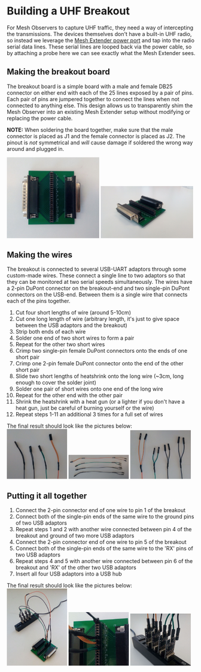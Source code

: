 # Building a UHF Breakout
For Mesh Observers to capture UHF traffic, they need a way of intercepting the transmissions.
The devices themselves don't have a built-in UHF radio, so instead we leverage the [Mesh Extender power port](http://developer.servalproject.org/dokuwiki/doku.php?id=content:meshextender:me2.0_standard_power_cable_pinout) and tap into the radio serial data lines.
These serial lines are looped back via the power cable, so by attaching a probe here we can see exactly what the Mesh Extender sees.

## Making the breakout board
The breakout board is a simple board with a male and female DB25 connector on either end with each of the 25 lines exposed by a pair of pins.
Each pair of pins are jumpered together to connect the lines when not connected to anything else.
This design allows us to transparently shim the Mesh Observer into an existing Mesh Extender setup without modifying or replacing the power cable.

**NOTE:** When soldering the board together, make sure that the male connector is placed as J1 and the female connector is placed as J2. The pinout is *not* symmetrical and *will* cause damage if soldered the wrong way around and plugged in.

<img src="../images/mesh-observer-build/breakout-top-down.jpg" width="49%"></img>
<img src="../images/mesh-observer-build/breakout-female.jpg" width="49%"></img>

## Making the wires
The breakout is connected to several USB-UART adaptors through some custom-made wires. These connect a single line to two adaptors so that they can be monitored at two serial speeds simultaneously.
The wires have a 2-pin DuPont connector on the breakout-end and two single-pin DuPont connectors on the USB-end.
Between them is a single wire that connects each of the pins together.

1. Cut four short lengths of wire (around 5-10cm)
2. Cut one long length of wire (arbitrary length, it's just to give space between the USB adaptors and the breakout)
3. Strip both ends of each wire
4. Solder one end of two short wires to form a pair
5. Repeat for the other two short wires
6. Crimp two single-pin female DuPont connectors onto the ends of one short pair
7. Crimp one 2-pin female DuPont connector onto the end of the other short pair
8. Slide two short lengths of heatshrink onto the long wire (~3cm, long enough to cover the solder joint)
9. Solder one pair of short wires onto one end of the long wire
10. Repeat for the other end with the other pair
11. Shrink the heatshrink with a heat gun (or a lighter if you don't have a heat gun, just be careful of burning yourself or the wire)
12. Repeat steps 1-11 an additional 3 times for a full set of wires

The final result should look like the pictures below:  
<img src="../images/mesh-observer-build/wires-joined.jpg" width="32%"></img>
<img src="../images/mesh-observer-build/wires-set.jpg" width="32%"></img>
<img src="../images/mesh-observer-build/wires-split.jpg" width="32%"></img>

## Putting it all together
1. Connect the 2-pin connector end of one wire to pin 1 of the breakout
2. Connect both of the single-pin ends of the same wire to the ground pins of two USB adaptors
3. Repeat steps 1 and 2 with another wire connected between pin 4 of the breakout and ground of two more USB adaptors
4. Connect the 2-pin connector end of one wire to pin 5 of the breakout
5. Connect both of the single-pin ends of the same wire to the 'RX' pins of two USB adaptors
6. Repeat steps 4 and 5 with another wire connected between pin 6 of the breakout and 'RX' of the other two USB adaptors
7. Insert all four USB adaptors into a USB hub

The final result should look like the pictures below:  
<img src="../images/mesh-observer-build/jig.jpg" width="32%"></img>
<img src="../images/mesh-observer-build/jig-breakout-closeup-angled.jpg" width="32%"></img>
<img src="../images/mesh-observer-build/jig-usbhub-closeup.jpg" width="32%"></img>
